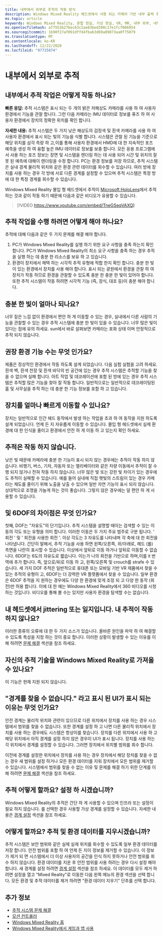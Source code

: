 ```yaml
---
title: 내부에서 외부로 추적의 작동 방식
description: Windows Mixed Reality 헤드셋에서 사용 되는 카메라 기반 내부 출력 추적 시스템에 대 한 정보입니다.
ms.topic: article
keywords: Windows Mixed Reality, 혼합 현실, 가상 현실, VR, MR, 내부 외부, 내부 외부, 추적, 카메라
ms.openlocfilehash: af7553b27bec63c2ae83bed390c17e1fcf006954
ms.sourcegitcommit: 1b90f27af091dffd4fba63d69a89873aa0f75079
ms.translationtype: MT
ms.contentlocale: ko-KR
ms.lasthandoff: 12/22/2020
ms.locfileid: "97725874"
---
```

# <a name="inside-out-tracking"></a>내부에서 외부로 추적

## <a name="how-does-inside-out-tracking-work"></a>내부에서 추적 작업은 어떻게 작동 하나요?

**빠른 응답:** 추적 시스템은 표시 되는 두 개의 밝은 저해상도 카메라를 사용 하 여 사용자 환경에서 기능을 관찰 합니다. 그런 다음 카메라는 IMU 데이터로 정보를 퓨즈 하 여 사용자 환경에서 장치의 정확한 위치를 확인 합니다.

**자세한 내용:** 추적 시스템은 두 가지 낮은 해상도의 검정색 및 흰색 카메라를 사용 하 여 사용자 환경에서 표시 되는 빛의 기능을 식별 합니다. 시스템은 관찰 된 기능을 기준으로 해당 위치를 삼각 측량 하 고,이를 통해 사용자 환경에서 HMD에 대 한 지속적인 포즈 예측을 생성 하 여 융합 높은 IMU 데이터로 정보를 보충 합니다. 모든 응용 프로그램에서 사용 하는 포즈 정보는 장면 및 시스템을 렌더링 하는 데 사용 되어 시간 및 위치의 잘못 된 예측에 대해이 렌더링을 수정 합니다. PC는 환경 정보를 저장 하므로, 추적 시스템은 실내 경계 물리적 위치와 같은 환경 관련 데이터를 회수할 수 있습니다. 여러 방에 장치를 사용 하는 경우 각 방에 서로 다른 경계를 설정할 수 있으며 추적 시스템은 특정 방에 대 한 특정 경계를 회수할 수 있습니다.

Windows Mixed Reality 몰입 형 헤드셋에서 추적이 [Microsoft HoloLens](https://www.microsoft.com/en-us/hololens)에서 추적 하는 것과 같이 작동 하기 때문에 다음과 같은 비디오가 유용할 수 있습니다.

>[!VIDEO https://www.youtube.com/embed/TneGSeqVAXQ]

## <a name="what-do-i-need-to-make-tracking-work-well"></a>추적 작업을 수행 하려면 어떻게 해야 하나요?

추적에 대해 다음과 같은 두 가지 문제를 해결 해야 합니다.
1. PC가 Windows Mixed Reality를 실행 하기 위한 요구 사항을 충족 하는지 확인 합니다. PC가 Windows Mixed Reality의 최소 요구 사항을 충족 하는 경우 추적을 실행 하는 데 충분 한 리소스를 보유 하 고 있습니다.
2. 환경이 장치에서 채택 하는 시각적 추적 유형에 적합 한지 확인 합니다. 충분 한 빛이 있는 환경에서 장치를 사용 해야 합니다. 표시 되는 광원에서 환경을 관찰 하 여 장치가 작동 하므로 환경을 관찰할 수 있도록 충분 한 충분 한 빛이 있어야 합니다. 또한 추적 시스템이 작동 하려면 시각적 기능 (즉, 장식, 대조 등)이 충분 해야 합니다.

## <a name="how-much-light-is-enough-light"></a>충분 한 빛이 얼마나 되나요?

너무 짙은 느낌 없이 환경에서 편안 하 게 이동할 수 있는 경우, 실내에서 다른 사람의 기능을 관찰할 수 있는 경우 추적 시스템에 충분 한 빛이 있을 수 있습니다. 너무 많은 빛이 있다는 점에 유의 하세요. sun에서 바로 살펴보면 카메라는 포화 상태 이며 안정적으로 추적 되지 않습니다. 

## <a name="what-is-the-recommended-number-of-environmental-features"></a>권장 환경 기능 수는 무엇 인가요?

제품은 정상적인 환경에서 작동 하도록 설계 되었습니다. 다음 실험 실험을 고려 하세요. 흰색 벽, 흰색 천장 및 흰색 바닥의 빈 공간에 있는 경우 추적 시스템은 추적할 기능을 찾을 수 없으며 실패 합니다. 아트 작업 및 데코레이션에 포함 된 방에 있는 경우 추적 시스템은 추적할 많은 기능을 찾아 잘 작동 합니다. 일반적으로는 일반적으로 데코레이팅된 홈 및 사무실을 추적 하는 데 충분 한 기능 정보를 포함 하 고 있습니다.

## <a name="how-fast-can-i-move-with-the-device"></a>장치를 얼마나 빠르게 이동할 수 있나요?

장치는 일반적으로 인간 헤드 동작에서 발생 하는 작업을 초과 하 여 동작을 지원 하도록 설계 되었습니다. 언제 든 지 자유롭게 이동할 수 있습니다. 몰입 형 헤드셋에서 실제 환경에 대 한 인식을 줄이고 환경에서 안전 하 게 이동 하 고 있는지 확인 하세요.

## <a name="where-will-tracking-not-work"></a>추적은 작동 하지 않습니다.

낮은 빛 때문에 카메라에 충분 한 기능이 표시 되지 않는 경우에는 추적이 작동 하지 않습니다. 비행기, 버스, 기차, 자동차 또는 엘리베이터와 같은 차량 이동에서 추적이 잘 수행 되지 않거나 전혀 작동 하지 않습니다. 너무 많은 빛 또는 강한 빛 차이가 있는 경우에도 추적이 실패할 수 있습니다. 예를 들어 실내에 직접 햇빛의 스트림이 있는 경우 카메라는 채도를 줄이기 위해 노출을 낮출 수 있으며 일반 자연 기능이 표시 되지 않습니다. 상대적으로 조명을 가늘게 하는 것이 좋습니다. 그렇지 않은 경우에는 덜 편안 하 게 사용할 수 있습니다. 

## <a name="what-is-the-difference-between-3dof-and-6dof"></a>및 6DOF의 차이점은 무엇 인가요?

첫째, DOF는 "자유도"의 단기입니다. 추적 시스템을 설명할 때이는 검색할 수 있는 이동의 각도 또는 유형을 의미 합니다. 이러한 이동은 두 가지 주요 범주로 구분 됩니다. ' 회전 ' 및 ' 회전을 사용한 회전 '. 이상 각도는 3 자유도를 나타내며 각 축에 대 한 회전을 나타냅니다. 간단히 말해서, 추적 기능을 사용 하면 왼쪽/오른쪽, 위/아래로, 헤드 (롤) 측면을 나란히 표시할 수 있습니다. 이상에서 앞뒤로 이동 하거나 앞뒤로 이동할 수 없습니다. 6DOF는 6도의 자유도로 짧습니다. 이는가 나의 회전을 기반으로 하며,이를 it 번역에 추가 합니다. 즉, 앞으로/뒤로 이동 하 고, 왼쪽/오른쪽 및 crouch를 strafe 수 있습니다. 세 가지 DOF 추적은 일반적으로 휴대폰 또는 모바일 기반 VR 제품에서 찾을 수 있는 추적의 유형이 고, 6DOF는 더 강력한 VR 플랫폼에서 찾을 수 있습니다. 일부 환경은 6DOF 추적을 지 원하는 경우에도 다양 한 환경에 맞게 조정 되 고 다양 한 동작 (회전)만 허용 합니다. 이에 대 한 예는 Windows Mixed Reality에서 360 비디오를 시청 하는 것입니다. 비디오를 통해 볼 수는 있지만 사용자 환경을 탐색할 수는 없습니다.

## <a name="things-are-jittering-or-stuttering-in-my-headset-is-my-tracking-not-working"></a>내 헤드셋에서 jittering 또는 일지입니다. 내 추적이 작동 하지 않나요?

이러한 종류의 오류에 대 한 두 가지 소스가 있습니다. 올바른 원인을 파악 하 여 해결할 수 있도록 특성을 지정 하는 것이 중요 합니다. 이러한 상황이 발생할 수 있는 이유를 이해 하려면 [문제 해결](tracking.md) 섹션을 참조 하세요.

## <a name="can-i-bring-my-own-tracking-technology-to-windows-mixed-reality"></a>자신의 추적 기술을 Windows Mixed Reality로 가져올 수 있나요?

이 기능은 현재 지원 되지 않습니다.

## <a name="why-do-i-see-ui-that-says-cant-find-your-boundary"></a>"경계를 찾을 수 없습니다." 라고 표시 된 UI가 표시 되는 이유는 무엇 인가요?

안전 경계는 물리적 위치와 관련이 있으므로 다른 위치에서 장치를 사용 하는 경우 시스템에서 범위를 찾을 수 없습니다. 또한 경계를 설정 하 고 나면 다른 물리적 위치에서 장치를 사용 하는 경우에도 시스템은 항상이를 찾습니다. 장치를 다른 위치에서 사용 하 고 해당 위치에서 아직 경계를 설정 하지 않은 경우이 UI가 표시 됩니다. 장치를 사용 하는 각 위치에서 경계를 설정할 수 있습니다. 그러면 장치에서 위치별 범위를 회수 합니다.

이전에 경계를 설정한 위치에서 장치를 사용 하는 경우 장치에서 해당 장치를 찾을 수 없는 경우 새 범위를 설정 하거나 모든 환경 데이터를 지워 장치에서 모든 범위를 제거할 수 있습니다. 시스템에서 범위를 찾을 수 없는 이유 및 문제를 해결 하기 위한 단계를 이해 하려면 [문제 해결](tracking.md) 섹션을 참조 하세요.

## <a name="how-do-i-set-up-tracking"></a>추적 어떻게 할까요? 설정 하 시겠습니까?

Windows Mixed Reality의 추적은 간단 하 게 사용할 수 있으며 인프라 또는 설정이 필요 하지 않습니다. 를 선택한 경우 사용할 가상 경계를 설정할 수 있습니다. 자세한 내용은 [경계 설정](set-up-windows-mixed-reality.md#set-up-your-room-boundary) 섹션을 참조 하세요.

## <a name="how-do-i-clear-tracking-and-environment-data"></a>어떻게 할까요? 추적 및 환경 데이터를 지우시겠습니까?

추적 시스템은 보안 범위와 같은 실제 실제 위치를 회수할 수 있도록 일부 환경 데이터를 저장 합니다. 안전 범위를 포함 하 여 언제 든 지이 정보를 제거할 수 있습니다. 이 정보가 제거 되 면 시스템에서 더 이상 사용자의 공간을 인식 하지 못하거나 안전 범위를 회수 하지 않습니다. 환경 데이터를 지운 후 안전 범위를 사용 하려는 경우 다시 설정 해야 합니다. 새 경계를 설정 하려면 [경계 설정](set-up-windows-mixed-reality.md#set-up-your-room-boundary) 섹션을 참조 하세요. 이 데이터를 모두 제거 하려면 설정을 열고 "Mixed Reality"로 이동한 다음 왼쪽 메뉴의 환경 섹션을 선택 합니다. 모든 환경 및 추적 데이터를 제거 하려면 "환경 데이터 지우기" 단추를 선택 합니다.

## <a name="see-also"></a>추가 정보
* [추적 시스템 문제 해결](tracking.md)
* [모션 컨트롤러](controllers-in-wmr.md)
* [Windows Mixed Reality 홈](your-mixed-reality-home.md)
* [Windows Mixed Reality에서 게임과 앱 사용](using-games-and-apps-in-windows-mixed-reality.md)
